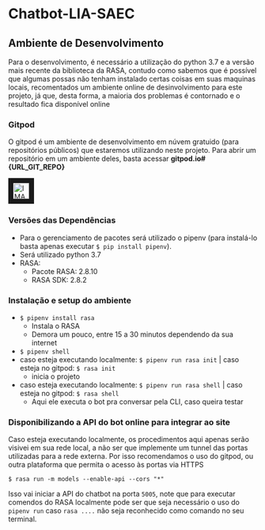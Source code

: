 # Chatbot-LIA-SAEC

## Ambiente de Desenvolvimento
Para o desenvolvimento, é necessário a utilização do python 3.7 e a versão mais recente da biblioteca da RASA, contudo como sabemos que é possível que algumas possas não tenham instalado certas coisas em suas maquinas locais, recomentados um ambiente online de desinvolvimento para este projeto, já que, desta forma, a maioria dos problemas é contornado e o resultado fica disponível online

### Gitpod
O gitpod é um ambiente de desenvolvimento em núvem gratuido (para repositórios públicos) que estaremos utilizando neste projeto. Para abrir um repositório em um ambiente deles, basta acessar **gitpod.io#{URL_GIT_REPO}**

<a href="www.gitpod.io#https://github.com/Liga-IA/Chatbot-LIA-SAEC" 
   target="_blank">
  <img src="https://user-images.githubusercontent.com/42501669/139507006-625831cd-349f-4ae0-9356-38505cb8c2f2.png" 
        alt="IMAGE ALT TEXT HERE" width="auto" height="32" border="10" />
</a>

### Versões das Dependências

- Para o gerenciamento de pacotes será utilizado o pipenv (para instalá-lo basta apenas executar `$ pip install pipenv`).
- Será utilizado python 3.7
- RASA:    
  - Pacote RASA: 2.8.10
  - RASA SDK: 2.8.2

### Instalação e setup do ambiente

- `$ pipenv install rasa`
    - Instala o RASA
    - Demora um pouco, entre 15 a 30 minutos dependendo da sua internet
- `$ pipenv shell`
- caso esteja executando localmente: `$ pipenv run rasa init` | caso esteja no gitpod: `$ rasa init`
    - inicia o projeto
- caso esteja executando localmente: `$ pipenv run rasa shell` | caso esteja no gitpod: `$ rasa shell`
    - Aqui ele executa o bot pra conversar pela CLI, caso queira testar

### Disponibilizando a API do bot online para integrar ao site

Caso esteja executando localmente, os procedimentos aqui apenas serão visivei em sua rede local, a não ser que implemente um tunnel das portas utilizadas para a rede externa. Por isso recomendamos o uso do gitpod, ou outra plataforma que permita o acesso às portas via HTTPS

`$ rasa run -m models --enable-api --cors "*"`

Isso vai iniciar a API do chatbot na porta `5005`, note que para executar comendos do RASA localmente pode ser que seja necessário o uso do `pipenv run` caso `rasa ....` não seja reconhecido como comando no seu terminal.
 
